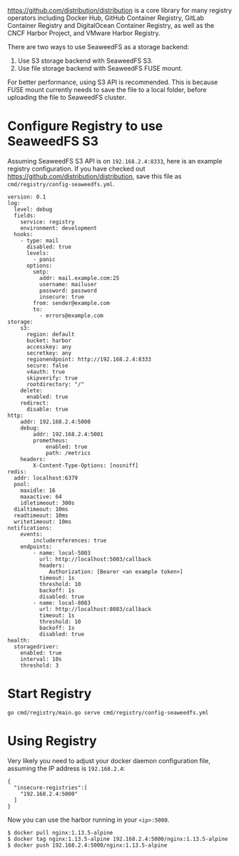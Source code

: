 https://github.com/distribution/distribution is a core library for many registry operators including Docker Hub, GitHub Container Registry, GitLab Container Registry and DigitalOcean Container Registry, as well as the CNCF Harbor Project, and VMware Harbor Registry.

There are two ways to use SeaweedFS as a storage backend:
1. Use S3 storage backend with SeaweedFS S3.
2. Use file storage backend with SeaweedFS FUSE mount.

For better performance, using S3 API is recommended. This is because FUSE mount currently needs to save the file to a local folder, before uploading the file to SeaweedFS cluster.

# Configure Registry to use SeaweedFS S3
Assuming SeaweedFS S3 API is on `192.168.2.4:8333`, here is an example registry configuration. If you have checked out https://github.com/distribution/distribution, save this file as `cmd/registry/config-seaweedfs.yml`.

```
version: 0.1
log:
  level: debug
  fields:
    service: registry
    environment: development
  hooks:
    - type: mail
      disabled: true
      levels:
        - panic
      options:
        smtp:
          addr: mail.example.com:25
          username: mailuser
          password: password
          insecure: true
        from: sender@example.com
        to:
          - errors@example.com
storage:
    s3:
      region: default
      bucket: harbor
      accesskey: any
      secretkey: any
      regionendpoint: http://192.168.2.4:8333
      secure: false
      v4auth: true
      skipverify: true
      rootdirectory: "/"
    delete:
      enabled: true
    redirect:
      disable: true
http:
    addr: 192.168.2.4:5000
    debug:
        addr: 192.168.2.4:5001
        prometheus:
            enabled: true
            path: /metrics
    headers:
        X-Content-Type-Options: [nosniff]
redis:
  addr: localhost:6379
  pool:
    maxidle: 16
    maxactive: 64
    idletimeout: 300s
  dialtimeout: 10ms
  readtimeout: 10ms
  writetimeout: 10ms
notifications:
    events:
        includereferences: true
    endpoints:
        - name: local-5003
          url: http://localhost:5003/callback
          headers:
             Authorization: [Bearer <an example token>]
          timeout: 1s
          threshold: 10
          backoff: 1s
          disabled: true
        - name: local-8083
          url: http://localhost:8083/callback
          timeout: 1s
          threshold: 10
          backoff: 1s
          disabled: true 
health:
  storagedriver:
    enabled: true
    interval: 10s
    threshold: 3
```

# Start Registry

```
go cmd/registry/main.go serve cmd/registry/config-seaweedfs.yml
```

# Using Registry

Very likely you need to adjust your docker daemon configuration file, assuming the IP address is `192.168.2.4`:
```
{
  "insecure-registries":[
    "192.168.2.4:5000"
  ]
}
```

Now you can use the harbor running in your `<ip>:5000`.

```
$ docker pull nginx:1.13.5-alpine
$ docker tag nginx:1.13.5-alpine 192.168.2.4:5000/nginx:1.13.5-alpine
$ docker push 192.168.2.4:5000/nginx:1.13.5-alpine
```